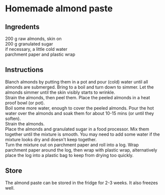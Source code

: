 # Homemade almond paste 
## Ingredents
200 g raw almonds, skin on  
200 g granulated sugar  
if necessary, a little cold water  
parchment paper and plastic wrap
## Instructions  
Blanch almonds by putting them in a pot and pour (cold) water until all almonds are submerged. Bring to a boil and turn down to simmer. Let the almonds simmer until the skin visibly starts to wrinkle.  
Strain the almonds, then peel them. Place the peeled almonds in a heat proof bowl (or pot).  
Boil some more water, enough to cover the peeled almonds. Pour the hot water over the almonds and soak them for about 10-15 mins (or until they soften).  
Strain the almonds.  
Place the almonds and granulated sugar in a food processor. Mix them together until the mixture is smooth. You may need to add some water if the mixture looks dry and doesn't keep together.  
Turn the mixture out on parchment paper and roll into a log. Wrap parchment paper around the log, then wrap with plastic wrap, alternatively place the log into a plastic bag to keep from drying too quickly.  
## Store  
The almond paste can be stored in the fridge for 2-3 weeks. It also freezes well.
